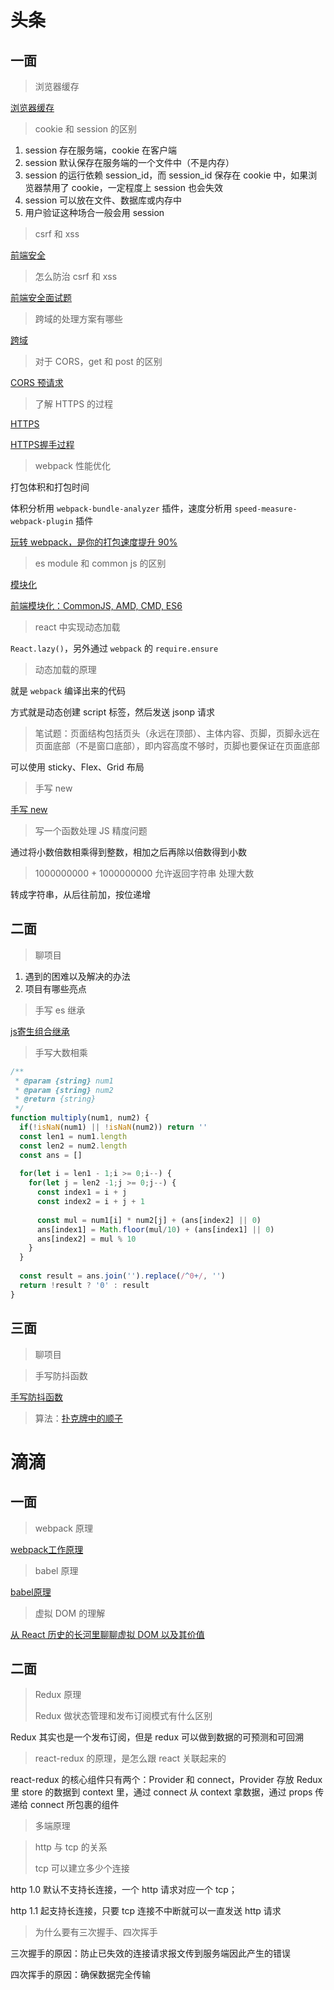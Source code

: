 # 头条

## 一面

>   浏览器缓存

[浏览器缓存](https://github.com/i-want-offer/FE-Interview-questions/blob/master/%E5%89%8D%E5%90%8E%E7%AB%AF%E9%80%9A%E4%BF%A1/%E6%B5%8F%E8%A7%88%E5%99%A8%E7%BC%93%E5%AD%98.md)

>   cookie 和 session 的区别

1.  session 存在服务端，cookie 在客户端
2.  session 默认保存在服务端的一个文件中（不是内存）
3.  session 的运行依赖 session_id，而 session_id 保存在 cookie 中，如果浏览器禁用了 cookie，一定程度上 session 也会失效
4.  session 可以放在文件、数据库或内存中
5.  用户验证这种场合一般会用 session

>   csrf 和 xss

[前端安全](https://github.com/i-want-offer/FE-Interview-questions/blob/master/%E5%AE%89%E5%85%A8/%E5%89%8D%E7%AB%AF%E5%AE%89%E5%85%A8.md)

>   怎么防治 csrf 和 xss

[前端安全面试题](https://www.cxymsg.com/guide/security.html#xss%E5%88%86%E4%B8%BA%E5%93%AA%E5%87%A0%E7%B1%BB)

>   跨域的处理方案有哪些

[跨域](https://github.com/i-want-offer/FE-Interview-questions/blob/master/%E5%89%8D%E5%90%8E%E7%AB%AF%E9%80%9A%E4%BF%A1/%E8%B7%A8%E5%9F%9F.md)

>   对于 CORS，get 和 post 的区别

[CORS 预请求](https://juejin.im/post/5c23993de51d457b8c1f4ee1#heading-11)

>   了解 HTTPS 的过程

[HTTPS](https://github.com/i-want-offer/FE-Interview-questions/blob/master/%E5%89%8D%E5%90%8E%E7%AB%AF%E9%80%9A%E4%BF%A1/HTTPS.md)

[HTTPS握手过程](https://github.com/i-want-offer/FE-Interview-questions/blob/master/%E5%89%8D%E5%90%8E%E7%AB%AF%E9%80%9A%E4%BF%A1/HTTPS%E7%9A%84%E6%8F%A1%E6%89%8B%E8%BF%87%E7%A8%8B.md)

>   webpack 性能优化

打包体积和打包时间

体积分析用 `webpack-bundle-analyzer` 插件，速度分析用 `speed-measure-webpack-plugin` 插件

[玩转 webpack，是你的打包速度提升 90%](https://juejin.im/post/5e53dbbc518825494905c45f)

>   es module 和 common js 的区别

[模块化](https://github.com/i-want-offer/FE-Interview-questions/blob/master/%E6%A8%A1%E5%9D%97%E5%8C%96/%E5%89%8D%E7%AB%AF%E6%A8%A1%E5%9D%97%E5%8C%96%EF%BC%9ACommonJS%2C%20AMD%2C%20CMD%2C%20ES6.md)

[前端模块化：CommonJS, AMD, CMD, ES6](https://juejin.im/post/5aaa37c8f265da23945f365c)

>   react 中实现动态加载

`React.lazy()`，另外通过 `webpack`  的  `require.ensure`

>   动态加载的原理

就是 `webpack` 编译出来的代码

方式就是动态创建 script 标签，然后发送 jsonp 请求

>   笔试题：页面结构包括页头（永远在顶部）、主体内容、页脚，页脚永远在页面底部（不是窗口底部），即内容高度不够时，页脚也要保证在页面底部

可以使用 sticky、Flex、Grid 布局

>   手写 new

[手写 new](https://github.com/i-want-offer/FE-Interview-questions/blob/master/%E6%89%8B%E5%86%99%E4%BB%A3%E7%A0%81/new/README.md)

>   写一个函数处理 JS 精度问题

通过将小数倍数相乘得到整数，相加之后再除以倍数得到小数

>   1000000000 + 1000000000 允许返回字符串 处理大数

转成字符串，从后往前加，按位递增



## 二面

>   聊项目

1.  遇到的困难以及解决的办法
2.  项目有哪些亮点

>   手写 es 继承

[js寄生组合继承](https://github.com/i-want-offer/FE-Interview-questions/blob/master/%E6%89%8B%E5%86%99%E4%BB%A3%E7%A0%81/extends/README.md)

>   手写大数相乘

```javascript
/**
 * @param {string} num1
 * @param {string} num2
 * @return {string}
 */
function multiply(num1, num2) {
  if(!isNaN(num1) || !isNaN(num2)) return ''
  const len1 = num1.length
  const len2 = num2.length
  const ans = []
  
  for(let i = len1 - 1;i >= 0;i--) {
    for(let j = len2 -1;j >= 0;j--) {
      const index1 = i + j
      const index2 = i + j + 1
      
      const mul = num1[i] * num2[j] + (ans[index2] || 0)
      ans[index1] = Math.floor(mul/10) + (ans[index1] || 0)
      ans[index2] = mul % 10
    }
  }
  
  const result = ans.join('').replace(/^0+/, '')
  return !result ? '0' : result
}
```

## 三面

>   聊项目

>   手写防抖函数

[手写防抖函数](https://github.com/i-want-offer/FE-Interview-questions/blob/master/%E6%89%8B%E5%86%99%E4%BB%A3%E7%A0%81/dt/debounce.js)

>   算法：[扑克牌中的顺子](https://leetcode-cn.com/problems/bu-ke-pai-zhong-de-shun-zi-lcof/)



# 滴滴

## 一面

>   webpack 原理

[webpack工作原理](https://github.com/i-want-offer/FE-Interview-questions/blob/master/%E6%A8%A1%E5%9D%97%E5%8C%96/webpack%E5%B7%A5%E4%BD%9C%E5%8E%9F%E7%90%86.md)

>   babel 原理

[babel原理](https://github.com/i-want-offer/FE-Interview-questions/blob/master/%E6%A8%A1%E5%9D%97%E5%8C%96/babel%E5%8E%9F%E7%90%86.md)

>   虚拟 DOM 的理解

[从 React 历史的长河里聊聊虚拟 DOM 以及其价值](https://mp.weixin.qq.com/s/zCGQEpEGJYQWMMvZfyUYHg)

## 二面

>   Redux 原理
>
>   Redux 做状态管理和发布订阅模式有什么区别

Redux 其实也是一个发布订阅，但是 redux 可以做到数据的可预测和可回溯

>   react-redux 的原理，是怎么跟 react 关联起来的

react-redux 的核心组件只有两个：Provider 和 connect，Provider 存放 Redux 里 store 的数据到 context 里，通过 connect 从 context 拿数据，通过 props 传递给 connect 所包裹的组件

>   多端原理

>   http 与 tcp 的关系
>
>   tcp 可以建立多少个连接

http 1.0 默认不支持长连接，一个 http 请求对应一个 tcp；

http 1.1 起支持长连接，只要 tcp 连接不中断就可以一直发送 http 请求

>   为什么要有三次握手、四次挥手

三次握手的原因：防止已失效的连接请求报文传到服务端因此产生的错误

四次挥手的原因：确保数据完全传输

